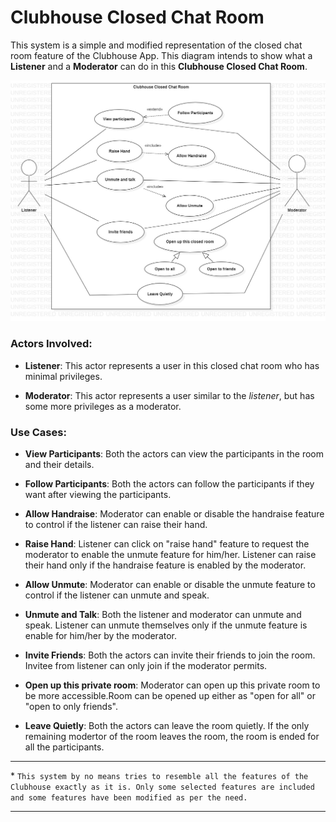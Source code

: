 # **Clubhouse Closed Chat Room**

This system is a simple and modified representation of the closed chat room feature of the Clubhouse App. This diagram intends to show what a **Listener** and a **Moderator** can do in this **Clubhouse Closed Chat Room**.

![Alternate image text](./ClubhouseClosedChatRoom.jpg)

### **Actors Involved**:

- **Listener**:
  This actor represents a user in this closed chat room who has minimal privileges.

- **Moderator**:
  This actor represents a user similar to the _listener_, but has some more privileges as a moderator.

### **Use Cases**:

- **View Participants**:
  Both the actors can view the participants in the room and their details.

- **Follow Participants**:
  Both the actors can follow the participants if they want after viewing the participants.

- **Allow Handraise**:
  Moderator can enable or disable the handraise feature to control if the listener can raise their hand.

- **Raise Hand**:
  Listener can click on "raise hand" feature to request the moderator to enable the unmute feature for him/her. Listener can raise their hand only if the handraise feature is enabled by the moderator.

- **Allow Unmute**:
  Moderator can enable or disable the unmute feature to control if the listener can unmute and speak.

- **Unmute and Talk**:
  Both the listener and moderator can unmute and speak. Listener can unmute themselves only if the unmute feature is enable for him/her by the moderator.

- **Invite Friends**:
  Both the actors can invite their friends to join the room. Invitee from listener can only join if the moderator permits.

- **Open up this private room**:
  Moderator can open up this private room to be more accessible.Room can be opened up either as "open for all" or "open to only friends".

- **Leave Quietly**:
  Both the actors can leave the room quietly. If the only remaining modertor of the room leaves the room, the room is ended for all the participants.

---

\* `This system by no means tries to resemble all the features of the Clubhouse exactly as it is. Only some selected features are included and some features have been modified as per the need.`

---
